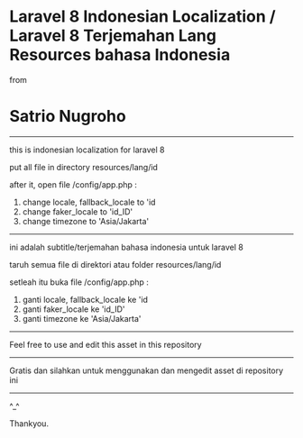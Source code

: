 # Laravel 8 Indonesian Localization / Laravel 8 Terjemahan Lang Resources bahasa Indonesia
from
# Satrio Nugroho
--------

this is indonesian localization for laravel 8

put all file in directory resources/lang/id

after it, open file /config/app.php : 
1. change locale, fallback_locale to 'id
2. change faker_locale to 'id_ID'
3. change timezone to 'Asia/Jakarta'

--------

ini adalah subtitle/terjemahan bahasa indonesia untuk laravel 8

taruh semua file di direktori atau folder resources/lang/id

setleah itu buka file /config/app.php : 
1. ganti locale, fallback_locale ke 'id
2. ganti faker_locale ke 'id_ID'
3. ganti timezone ke 'Asia/Jakarta'

--------

Feel free to use and edit this asset in this repository

--------

Gratis dan silahkan untuk menggunakan dan mengedit asset di repository ini

--------

^_^

Thankyou.

